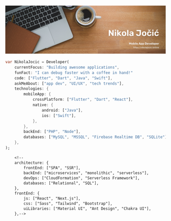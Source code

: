 ![App Screenshot](https://raw.githubusercontent.com/Nikola-developer/Nikola-developer/refs/heads/main/Brown%20Wood%20Minimalist%20Profile%20LinkedIn%20Banner.png)

<!--
# Nikola Jočić
**Mobile App Developer**

Enthusiastic software engineer focused on building fast, efficient and intuitive applications. Drawn to dynamic and innovative environments where I can leverage my talents and skills while continuing to learn and grow alongside a talented and collaborative team.

-->



<!-- ### A little more about me... -->
```dart
var NikolaJocic = Developer(
    currentFocus: "Building awesome applications",
    funFact: "I can debug faster with a coffee in hand!"
    code: ["Flutter", "Dart", "Java", "Swift"],
    askMeAbout: ["app dev", "UI/UX", "tech trends"],
    technologies: {
        mobileApp: {
            crossPlatform: ["Flutter", "Dart", "React"],
            native: {
                android: ["Java"],
                ios: ["Swift"],
            },
        },
        backEnd: ["PHP", "Node"],
        databases: ["MySQL", "MSSQL", "Firebase Realtime DB", "SQLite"],
    },
);
```
        <!--
        architecture: {
            frontEnd: ["SPA", "SSR"],
            backEnd: ["microservices", "monolithic", "serverless"],
            devOps: ["CloudFormation", "Serverless Framework"],
            databases: ["Relational", "SQL"],
        },
        frontEnd: {
            js: ["React", "Next.js"],
            css: ["Sass", "Tailwind", "Bootstrap"],
            uiLibraries: ["Material UI", "Ant Design", "Chakra UI"],
        },-->


<!--
**Nikola-developer/Nikola-developer** is a ✨ _special_ ✨ repository because its `README.md` (this file) appears on your GitHub profile.

Here are some ideas to get you started:

- 🔭 I’m currently working on ...
- 🌱 I’m currently learning ...
- 👯 I’m looking to collaborate on ...
- 🤔 I’m looking for help with ...
- 💬 Ask me about ...
- 📫 How to reach me: ...
- 😄 Pronouns: ...
- ⚡ Fun fact: ...
-->
